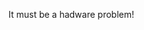 It must be a hadware problem!

<!---
BlackPhoenixHD/BlackPhoenixHD is a ✨ special ✨ repository because its `README.md` (this file) appears on your GitHub profile.
You can click the Preview link to take a look at your changes.
--->
